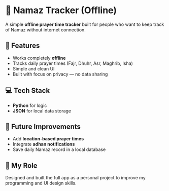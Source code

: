# 🕌 Namaz Tracker (Offline)

A simple **offline prayer time tracker** built for people who want to keep track of Namaz without internet connection.

## 🌟 Features
- Works completely **offline**
- Tracks daily prayer times (Fajr, Dhuhr, Asr, Maghrib, Isha)
- Simple and clean UI
- Built with focus on privacy — no data sharing

## 💻 Tech Stack
- **Python** for logic
- **JSON** for local data storage

## 🚀 Future Improvements
- Add **location-based prayer times**
- Integrate **adhan notifications**
- Save daily Namaz record in a local database

## 🧠 My Role
Designed and built the full app as a personal project to improve my programming and UI design skills.
